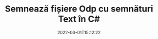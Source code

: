 ---
############################# Static ############################
layout: "auto-gen-signature"
date: 2022-03-01T15:12:22
draft: false
operation: Sign
signaturetype: Text
fileformat: Odp
productName: .NET
lang: ro
productCode: net
otherformats: pdf doc docx docm dot dotm dotx odt ott rtf xls xlsx xlsm xlsb csv ods ots xltx xltm ppt pptx pps ppsx odp otp potx potm pptm ppsm png jpg bmp gif tiff svg webp wmf
breadcrumb: Put Text signature on Odp for C#

############################# Head ############################
head_title: "Creați semnături electronice text în fișierul Odp cu C#"
head_description: "Puneți Text eSignature pe fișierul Odp pentru .NET folosind câteva rânduri de cod. Utilizați API-ul GroupDocs Document Signature pentru a semna zeci de formate de fișiere."

############################# Header ############################
title: "Semnează fișiere Odp cu semnături Text în C#"
description: "Cum să adăugați semnătura Text cu câteva rânduri de cod .NET"
bg_image: "https://cms.admin.containerize.com/templates/aspose/App_Themes/V3/images/bg/header1.png"
bg_overlay: false
button:
    enable: true

############################# SubMenu ############################
submenu:
    enable: true

    left:
        img_alt: "GroupDocs.Signature for .NET"
        image: "https://cms.admin.containerize.com/templates/groupdocs/images/product-logos/90x90-noborder/groupdocs-signature-net.png"
        product: "GroupDocs.Signature"
        platform: ".NET"



############################# About ############################
about:
    enable: true
    title: "Despre GroupDocs.Signature for .NET API"
    content: |
        [GroupDocs.Signature for .NET](https://products.groupdocs.com/signature/net/) este un API popular pentru semnarea electronică a documentelor digitale. Sunt disponibile semnături precum texte, imagini, certificate digitale, coduri de bare, coduri QR, ștampile sau metadate. Semnăturile pot fi plasate pe fișiere PDF, documente MS Word, cărți de lucru MS Excel, prezentări MS PowerPoint, fișiere Adobe Photoshop și diferite formate de imagine. Clienții își pot semna documentul și își pot actualiza, căuta, verifica, șterge sau previzualiza semnăturile electronice care au fost puse pe acele documente. În plus, sunt oferite o mulțime de abilități pentru personalizarea semnăturilor.
    

############################# Steps ############################
steps:
    enable: true
    title_left: "Pași pentru a semna Odp cu Text în C#"
    content_left: |
        [GroupDocs.Signature for .NET](https://products.groupdocs.com/signature/net/) oferă posibilitatea de a semna documente Odp cu semnături Text rapid și ușor.
        
        * Creați o instanță a clasei Signature care furnizează fișierul Odp care ar trebui să se semneze ca cale sau flux de memorie
        * Instanțiați clasa SignOptions și setați toate datele solicitate.
        * Invocați metoda Signature.Sign() pasând fișierul de ieșire Odp sau fluxul de memorie

    title_right: " Cerințe de sistem"
    content_right: |
        GroupDocs.Signature for .NET sunt acceptate pe toate platformele și sistemele de operare majore. Înainte de a executa codul de mai jos, vă rugăm să vă asigurați că aveți următoarele cerințe preliminare instalate pe sistemul dumneavoastră.

        * Sisteme de operare: Microsoft Windows, Linux, MacOS
        * Medii de dezvoltare: Microsoft Visual Studio, Xamarin, MonoDevelop
        * Frameworks: .NET Framework, .NET Standard, .NET Core, Mono
        * Obțineți cel mai recent GroupDocs.Signature for .NET de la [Nuget](https://www.nuget.org/packages/groupdocs.signature)
         
    code: |
        ```csharp    
                
        // Set up input Odp file
        string filePath = "input.odp";
        // Set up output file
        string outputFilePath = "output.odp";

        // Instantiate Signature for input file
        using (GroupDocs.Signature.Signature signature = new GroupDocs.Signature.Signature(filePath))
        {
                //Provide sign options
                TextSignOptions options = new TextSignOptions("John Smith")
                {
                    // set signature position
                    Left = 50,
                    Top = 200,
                };

                // sign Odp document
                SignResult result = signature.Sign(outputFilePath, options);
        }

        ```

############################# Demos ############################
demos:
    enable: true
    title: "Semnează documente Odp cu Text Live Demo"
    content: |
       Semnați fișierul Odp cu diferite semnături chiar acum, vizitând site-ul web [GroupDocs.Signature App](https://products.groupdocs.app/signature/family). Demo online gratuită vă așteaptă.          

############################# More Formats ############################
more_formats:
    enable: true
    title: "Alte semnături acceptate de Text pentru C#"
    content: |
        "De asemenea, puteți semna Odp cu alte tipuri de semnături. Vă rugăm să vedeți lista de mai jos."
    format: 
       
       
back_to_top:
    enable: true
---